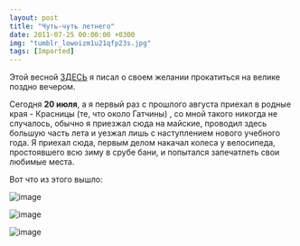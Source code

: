 ```yaml
---
layout: post
title: "Чуть-чуть летнего"
date: 2011-07-25 00:00:00 +0300
img: "tumblr_lowoizm1u21qfp23s.jpg"
tags: [Imported]
---
```


Этой весной [ЗДЕСЬ](http://vlaim.tumblr.com/post/3666886195) я писал о своем желании прокатиться на велике поздно вечером.

Сегодня **20 июля**, а я первый раз с прошлого августа приехал в родные края - Красницы (те, что около Гатчины) , со мной такого никогда не случалось, обычно я приезжал сюда на майские, проводил здесь большую часть лета и уезжал лишь с наступлением нового учебного года. Я приехал сюда, первым делом накачал колеса у велосипеда, простоявшего всю зиму в срубе бани, и попытался запечатлеть свои любимые места. 

Вот что из этого вышло:

![image](/blog/assets/tumblr_lowoizm1u21qfp23s.jpg)

![image](/blog/assets/tumblr_lowokz9ftq1qfp23s.jpg)

![image](/blog/assets/tumblr_lowonnipwD1qfp23s.jpg)